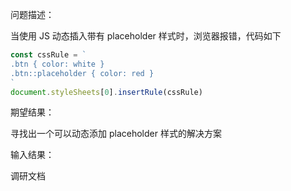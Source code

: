 问题描述：

当使用 JS 动态插入带有 placeholder 样式时，浏览器报错，代码如下

```typescript
const cssRule = `
.btn { color: white }
.btn::placeholder { color: red }
`
document.styleSheets[0].insertRule(cssRule)
```

期望结果：

寻找出一个可以动态添加 placeholder 样式的解决方案

输入结果：

调研文档